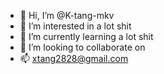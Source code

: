 - 👋 Hi, I’m @K-tang-mkv
- 👀 I’m interested in a lot shit
- 🌱 I’m currently learning a lot shit
- 💞️ I’m looking to collaborate on 
- 📫 xtang2828@gmail.com

<!---
K-tang-mkv/K-tang-mkv is a ✨ special ✨ repository because its `README.md` (this file) appears on your GitHub profile.
You can click the Preview link to take a look at your changes.
--->
